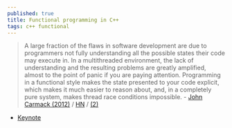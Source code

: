 ```yaml
---
published: true
title: Functional programming in C++
tags: c++ functional
---
```

> A large fraction of the flaws in software development are due to programmers not fully understanding all the possible states their code may execute in. In a multithreaded environment, the lack of understanding and the resulting problems are greatly amplified, almost to the point of panic if you are paying attention. Programming in a functional style makes the state presented to your code explicit, which makes it much easier to reason about, and, in a completely pure system, makes thread race conditions impossible. - [John Carmack (2012)](https://gamasutra.com/view/news/169296/Indepth_Functional_programming_in_C.php) / [HN](https://news.ycombinator.com/item?id=3896404) / [(2)](https://news.ycombinator.com/item?id=8609775)

- [Keynote](https://www.youtube.com/watch?v=Uooh0Y9fC_M#t=4876)
